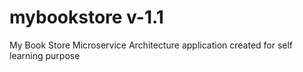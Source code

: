 # mybookstore v-1.1
My Book Store Microservice Architecture application created for self learning purpose
